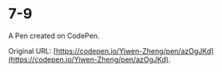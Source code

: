# 7-9

A Pen created on CodePen.

Original URL: [https://codepen.io/Yiwen-Zheng/pen/azOgJKd](https://codepen.io/Yiwen-Zheng/pen/azOgJKd).

